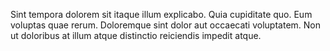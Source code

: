 Sint tempora dolorem sit itaque illum explicabo. Quia cupiditate quo. Eum voluptas quae rerum. Doloremque sint dolor aut occaecati voluptatem. Non ut doloribus at illum atque distinctio reiciendis impedit atque.